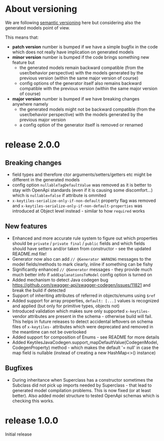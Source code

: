 # About versioning

We are following [semantic versioning](https://semver.org/) here but considering also the generated models point of view.

This means that:
 * **patch version** number is bumped if we have a simple bugfix in the code which does not really have implication on generated models
 * **minor version** number is bumped if the code brings something new feature but
    * the generated models remain backward compatible (from the user/behavior perspective) with the models generated by the previous version (within the same major version of course)
    * config options of the generator itself also remains backward compatible with the previous version (within the same major version of course)
 * **major version** number is bumped if we have breaking changes anywhere namely
    * the generated models might not be backward compatible (from the user/behavior perspective) with the models generated by the previous major version
    * a config option of the generator itself is removed or renamed



# release 2.0.0

## Breaking changes
 * field types and therefore ctor arguments/setters/getters etc might be different in the generated models
 * config option `nullableTagDefaultValue` was removed as it is better to stay with OpenApi standards (even if it is causing some discomfort...) which is `nullable=false` if attribute is ommited
 * `x-keytiles-serialize-only-if-non-default` property flag was removed and `x-keytiles-serialize-only-if-non-default-properties` was introduced at Object level instead - similar to how `required` works

## New features
 * Enhanced and more accurate rule system to figure out which properties should be `private` / `private final` / `public` fields and which fields should have setters and/or taken from constructor - see the updated README.md file! 
 * Generator now also can add `// @Generator WARNING` messages to the model fields/methods to mark clearly, inline if something can be fishy
 * Significantly enhanced `// @Generator` messages - they provide much much better info if `addExplanationsToModel` config option is turned on
 * Added mechanism to detect Java codegen bug https://github.com/swagger-api/swagger-codegen/issues/11821 and break the build if detected
 * Support of inheriting attributes of referred in objects/enums using `$ref`
 * Added support for array properties, `default: [...]` values is recognized and applied (but only for primitive types, objects not)
 * Introduced validation which makes sure only supported `x-keytiles-` vendor attributes are present in the schema - otherwise build will fail. This helps in future releases to detect accidental leftovers on schema files of `x-keytiles-` attributes which were deprecated and removed in the meantime can not be overlooked
 * Added support for composition of Enums - see README for more details
 * Added KeytilesJavaCodegen.support_mapDefaultValue(CodegenModel, CodegenProperty) method - which makes the default '= null' in case the map field is nullable (instead of creating a new HashMap<>() instance)

## Bugfixes
 * During inheritance when Superclass has a constructor sometimes the Subclass did not pick up imports needed by Superclass - that lead to generated model compilation problems. This is now fixed (or at least better). Also added model structure to tested OpenApi schemas which is checking this works.

# release 1.0.0

Initial release
